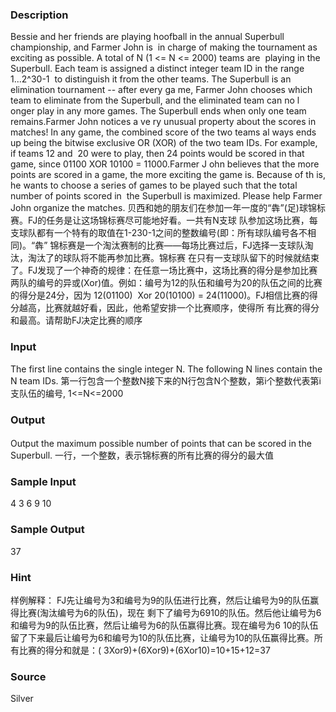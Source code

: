 
### Description

Bessie and her friends are playing hoofball in the annual Superbull championship, and Farmer John is
 in charge of making the tournament as exciting as possible. A total of N (1 <= N <= 2000) teams are
 playing in the Superbull. Each team is assigned a distinct integer team ID in the range 1...2^30-1 
to distinguish it from the other teams. The Superbull is an elimination tournament -- after every ga
me, Farmer John chooses which team to eliminate from the Superbull, and the eliminated team can no l
onger play in any more games. The Superbull ends when only one team remains.Farmer John notices a ve
ry unusual property about the scores in matches! In any game, the combined score of the two teams al
ways ends up being the bitwise exclusive OR (XOR) of the two team IDs. For example, if teams 12 and 
20 were to play, then 24 points would be scored in that game, since 01100 XOR 10100 = 11000.Farmer J
ohn believes that the more points are scored in a game, the more exciting the game is. Because of th
is, he wants to choose a series of games to be played such that the total number of points scored in
 the Superbull is maximized. Please help Farmer John organize the matches.
贝西和她的朋友们在参加一年一度的“犇”(足)球锦标赛。FJ的任务是让这场锦标赛尽可能地好看。一共有N支球
队参加这场比赛，每支球队都有一个特有的取值在1-230-1之间的整数编号(即：所有球队编号各不相同)。“犇”
锦标赛是一个淘汰赛制的比赛——每场比赛过后，FJ选择一支球队淘汰，淘汰了的球队将不能再参加比赛。锦标赛
在只有一支球队留下的时候就结束了。FJ发现了一个神奇的规律：在任意一场比赛中，这场比赛的得分是参加比赛
两队的编号的异或(Xor)值。例如：编号为12的队伍和编号为20的队伍之间的比赛的得分是24分，因为 12(01100) 
Xor 20(10100) = 24(11000)。FJ相信比赛的得分越高，比赛就越好看，因此，他希望安排一个比赛顺序，使得所
有比赛的得分和最高。请帮助FJ决定比赛的顺序




### Input


The first line contains the single integer N. The following N lines contain the N team IDs.
第一行包含一个整数N接下来的N行包含N个整数，第i个整数代表第i支队伍的编号, 1<=N<=2000









### Output

#### 

Output the maximum possible number of points that can be scored in the Superbull.
一行，一个整数，表示锦标赛的所有比赛的得分的最大值





### Sample Input
4
3
6
9
10
### Sample Output
37

### Hint
样例解释：
FJ先让编号为3和编号为9的队伍进行比赛，然后让编号为9的队伍赢得比赛(淘汰编号为6的队伍)，现在
剩下了编号为6910的队伍。然后他让编号为6和编号为9的队伍比赛，然后让编号为6的队伍赢得比赛。现在编号为6
10的队伍留了下来最后让编号为6和编号为10的队伍比赛，让编号为10的队伍赢得比赛。所有比赛的得分和就是：(
3Xor9)+(6Xor9)+(6Xor10)=10+15+12=37
### Source
Silver